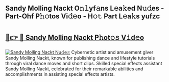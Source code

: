 ## Sandy Molling Nackt O𝚗𝚕yf𝚊ns L𝚎a𝚔ed N𝚞𝚍es - Part-Ohf P𝚑𝚘tos Vi𝚍𝚎o - H𝚘𝚝 Part L𝚎a𝚔s yufzc

# <h2><a href="http://kfd4a9x.oniu.top/?m=Sandy+Molling+Nackt">🔗👉 🔴 Sandy Molling Nackt P𝚑ot𝚘𝚜 V𝚒d𝚎o</a></h2>

[![Sandy Molling Nackt Nu𝚍e𝚜](https://i.imgur.com/0qMVB7G.gif)](http://kfd4a9x.oniu.top/?m=Sandy+Molling+Nackt)
Cybernetic artist and amusement giver Sandy Molling Nackt, known for publishing dance and lifestyle tutorials through viral dance moves and short clips. Skilled special effects assistant Sandy Molling Nackt, celebrated for their remarkable abilities and accomplishments in assisting special effects artists.  
